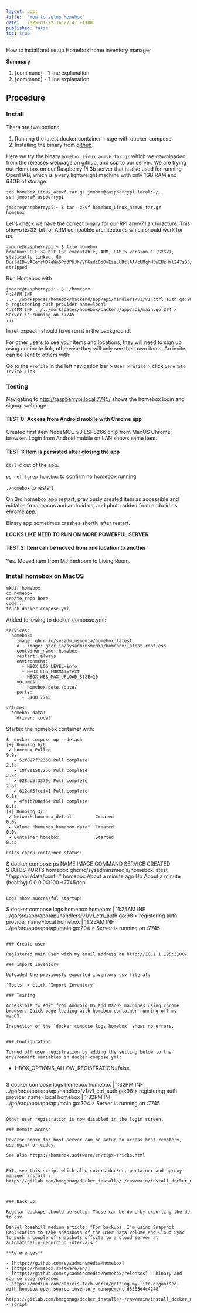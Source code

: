 ```yaml
---
layout: post
title:  "How to setup Homebox"
date:   2025-01-22 16:27:47 +1100
published: false
toc: true
---
```


How to install and setup Homebox home inventory manager

**Summary**

1. [command] - 1 line explanation
2. [command] - 1 line explanation

## Procedure

### Install

There are two options:

1. Running the latest docker container image with docker-compose
2. Installing the binary from [github](https://github.com/sysadminsmedia/homebox/releases)

Here we try the binary `homebox_Linux_armv6.tar.gz` which we downloaded from the releases webpage on github, and scp to our server. We are trying out Homebox on our Raspberry Pi 3b server that is also used for running OpenHAB, which is a very lightweight machine with only 1GB RAM and 64GB of storage.

```
scp homebox_Linux_armv6.tar.gz jmoore@raspberrypi.local:~/.
ssh jmoore@raspberrypi
```

```
jmoore@raspberrypi:~ $ tar -zxvf homebox_Linux_armv6.tar.gz
homebox
```

Let's check we have the correct binary for our RPI armv71 archiracture. This shows its 32-bit for ARM compatible architectures which should work for us.

```
jmoore@raspberrypi:~ $ file homebox
homebox: ELF 32-bit LSB executable, ARM, EABI5 version 1 (SYSV), statically linked, Go BuildID=vACefrM87eWn5Pd3PkJh/VP6adiOdOvEizLURtlAA/cUMqhH5wEHzHYl247zD3/1CahodI08aUH7SGONmp3, stripped
```

Run Homebox with
```
jmoore@raspberrypi:~ $ ./homebox
4:24PM INF ../../workspaces/homebox/backend/app/api/handlers/v1/v1_ctrl_auth.go:98 > registering auth provider name=local
4:24PM INF ../../workspaces/homebox/backend/app/api/main.go:204 > Server is running on :7745
...
```

In retrospect I should have run it in the background.


For other users to see your items and locations, they will need to sign up using our invite link, otherwise they will only see their own items. An invite can be sent to others with:

Go to the `Profile` in the left navigation bar > `User Profile` > click `Generate Invite Link`

### Testing

Navigating to http://raspberrypi.local:7745/ shows the homebox login and signup webpage.


#### TEST 0: Access from Android mobile with Chrome app

Created first item NodeMCU v3 ESP8266 chip  from MacOS Chrome browser. Login from Android mobile on LAN shows same item.


#### TEST 1: Item is persisted after closing the app

`Ctrl-C` out of the app.

`ps -ef |grep homebox` to confirm no homebox running

`./homebox` to restart

On 3rd homebox app restart, previously created item as accessible and editable from macos and android os, and photo added from android os chrome app.

 Binary app sometimes crashes shortly after restart.


**LOOKS LIKE NEED TO RUN ON MORE POWERFUL SERVER**

#### TEST 2: Item can be moved from one location to another

Yes. Moved item from MJ Bedroom to Living Room.

### Install homebox on MacOS

```
mkdir homebox
cd homebox
create_repo here
code .
touch docker-compose.yml
```


Added following to docker-compose.yml:
```
services:
  homebox:
    image: ghcr.io/sysadminsmedia/homebox:latest
    #   image: ghcr.io/sysadminsmedia/homebox:latest-rootless
    container_name: homebox
    restart: always
    environment:
      - HBOX_LOG_LEVEL=info
      - HBOX_LOG_FORMAT=text
      - HBOX_WEB_MAX_UPLOAD_SIZE=10
    volumes:
      - homebox-data:/data/
    ports:
      - 3100:7745

volumes:
  homebox-data:
    driver: local
```

Started the homebox container with:

```
$  docker compose up --detach
[+] Running 6/6
 ✔ homebox Pulled                                                                                                                                                    9.9s
   ✔ 52f827f72350 Pull complete                                                                                                                                      2.5s
   ✔ 18f8e1587256 Pull complete                                                                                                                                      2.5s
   ✔ 028ab5f3379e Pull complete                                                                                                                                      2.6s
   ✔ 612af5fccf41 Pull complete                                                                                                                                      6.1s
   ✔ 4f4fb700ef54 Pull complete                                                                                                                                      6.1s
[+] Running 3/3
 ✔ Network homebox_default        Created                                                                                                                            0.0s
 ✔ Volume "homebox_homebox-data"  Created                                                                                                                            0.0s
 ✔ Container homebox              Started                                                                                                                            0.4s

Let's check container status:

```
$ docker compose ps
NAME      IMAGE                                   COMMAND                  SERVICE   CREATED              STATUS                        PORTS
homebox   ghcr.io/sysadminsmedia/homebox:latest   "/app/api /data/conf…"   homebox   About a minute ago   Up About a minute (healthy)   0.0.0.0:3100->7745/tcp
```

Logs show successful startup!

```
$ docker compose logs homebox
homebox  | 11:25AM INF ../go/src/app/app/api/handlers/v1/v1_ctrl_auth.go:98 > registering auth provider name=local
homebox  | 11:25AM INF ../go/src/app/app/api/main.go:204 > Server is running on :7745
```

### Create user

Registered main user with my email address on http://10.1.1.195:3100/

### Import inventory

Uploaded the previously exported inventory csv file at:

`Tools` > click `Import Inventory`

### Testing

Accessible to edit from Android OS and MacOS machines using chrome browser. Quick page loading with homebox container running off my macOS.

Inspection of the `docker compose logs homebox` shows no errors.


### Configuration

Turned off user registration by adding the setting below to the environment variables in docker-compose.yml:
```
- HBOX_OPTIONS_ALLOW_REGISTRATION=false
```

```
$ docker compose logs homebox
homebox  | 1:32PM INF ../go/src/app/app/api/handlers/v1/v1_ctrl_auth.go:98 > registering auth provider name=local
homebox  | 1:32PM INF ../go/src/app/app/api/main.go:204 > Server is running on :7745
```

Other user registration is now disabled in the login screen.

### Remote access

Reverse proxy for host server can be setup to access host remotely, use nginx or caddy.

See also https://homebox.software/en/tips-tricks.html


FYI, see this script which also covers docker, portainer and nproxy-manager install - https://gitlab.com/bmcgonag/docker_installs/-/raw/main/install_docker_nproxyman.sh



### Back up

Regular backups should be setup. These can be done by exporting the db to csv.

Daniel Rosehill medium article: "For backups, I’m using Snapshot Replication to take snapshots of the user data volume and Cloud Sync to push a couple of snapshots offsite to a cloud server at automatically recurring intervals."

**References**

- [https://github.com/sysadminsmedia/homebox]
- [https://homebox.software/en/]
- [https://github.com/sysadminsmedia/homebox/releases] - binary and source code releases
- https://medium.com/daniels-tech-world/getting-my-life-organised-with-homebox-open-source-inventory-management-d5583d4c4248
- https://gitlab.com/bmcgonag/docker_installs/-/raw/main/install_docker_nproxyman.sh - script
